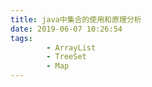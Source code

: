 ```yaml
---
title: java中集合的使用和原理分析
date: 2019-06-07 10:26:54
tags: 
		- ArrayList 
		- TreeSet
		- Map
---
```



